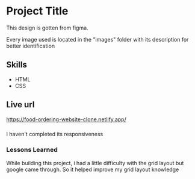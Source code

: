 
# Project Title
This design is gotten from figma.

Every image used is located in the "images" folder with its description for better identification

##  Skills
- HTML 
- CSS 

## Live url
https://food-ordering-website-clone.netlify.app/

###
I haven't completed its responsiveness

### Lessons Learned
While building this project, i had a little difficulty with the grid layout but google came through. So it helped improve my grid layout knowledge 